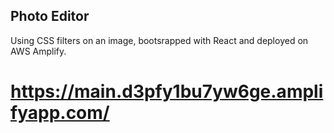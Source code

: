 ## Photo Editor
Using CSS filters on an image, 
bootsrapped with React
and deployed on AWS Amplify.

# https://main.d3pfy1bu7yw6ge.amplifyapp.com/
